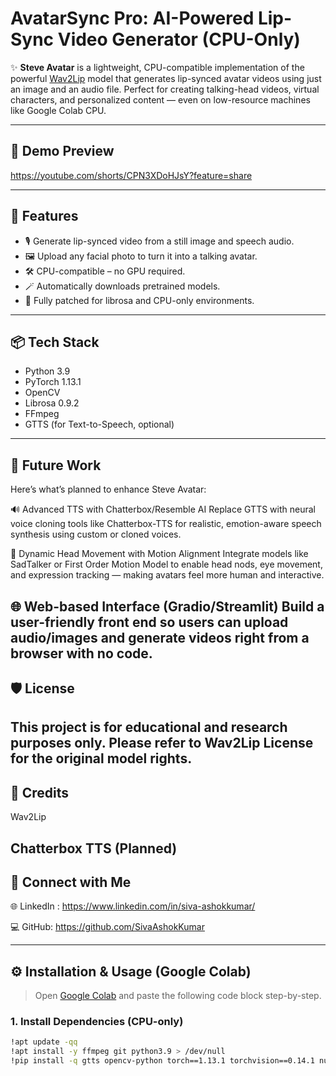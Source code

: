 # AvatarSync Pro: AI-Powered Lip-Sync Video Generator (CPU-Only)

✨ **Steve Avatar** is a lightweight, CPU-compatible implementation of the powerful [Wav2Lip](https://github.com/Rudrabha/Wav2Lip) model that generates lip-synced avatar videos using just an image and an audio file. Perfect for creating talking-head videos, virtual characters, and personalized content — even on low-resource machines like Google Colab CPU.

---

## 🚀 Demo Preview

https://youtube.com/shorts/CPN3XDoHJsY?feature=share

---

## 🧠 Features

- 🎙️ Generate lip-synced video from a still image and speech audio.
- 🖼️ Upload any facial photo to turn it into a talking avatar.
- 🛠️ CPU-compatible – no GPU required.
- 🪄 Automatically downloads pretrained models.
- 🧩 Fully patched for librosa and CPU-only environments.

---

## 📦 Tech Stack

- Python 3.9  
- PyTorch 1.13.1  
- OpenCV  
- Librosa 0.9.2  
- FFmpeg  
- GTTS (for Text-to-Speech, optional)

---

##  🔭 Future Work
Here’s what’s planned to enhance Steve Avatar:

🔊 Advanced TTS with Chatterbox/Resemble AI
Replace GTTS with neural voice cloning tools like Chatterbox-TTS for realistic, emotion-aware speech synthesis using custom or cloned voices.

🧠 Dynamic Head Movement with Motion Alignment
Integrate models like SadTalker or First Order Motion Model to enable head nods, eye movement, and expression tracking — making avatars feel more human and interactive.

🌐 Web-based Interface (Gradio/Streamlit)
Build a user-friendly front end so users can upload audio/images and generate videos right from a browser with no code.
---
##  🛡️ License
This project is for educational and research purposes only.
Please refer to Wav2Lip License for the original model rights.
---
##  🙌 Credits
Wav2Lip

Chatterbox TTS (Planned)
---
## 🔗 Connect with Me
🌐 LinkedIn : https://www.linkedin.com/in/siva-ashokkumar/

💻 GitHub: https://github.com/SivaAshokKumar

---

## ⚙️ Installation & Usage (Google Colab)

> Open [Google Colab](https://colab.research.google.com/) and paste the following code block step-by-step.

### 1. Install Dependencies (CPU-only)

```bash
!apt update -qq
!apt install -y ffmpeg git python3.9 > /dev/null
!pip install -q gtts opencv-python torch==1.13.1 torchvision==0.14.1 numpy==1.21.6 librosa==0.9.2

